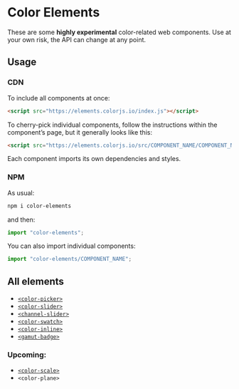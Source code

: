 # Color Elements

These are some **highly experimental** color-related web components.
Use at your own risk, the API can change at any point.

## Usage

### CDN

To include all components at once:

```html
<script src="https://elements.colorjs.io/index.js"></script>
```

To cherry-pick individual components, follow the instructions within the component’s page, but it generally looks like this:

```html
<script src="https://elements.colorjs.io/src/COMPONENT_NAME/COMPONENT_NAME.js"></script>
```

Each component imports its own dependencies and styles.

### NPM

As usual:

```bash
npm i color-elements
```

and then:

```js
import "color-elements";
```

You can also import individual components:

```js
import "color-elements/COMPONENT_NAME";
```

## All elements

- [`<color-picker>`](src/color-picker/)
- [`<color-slider>`](src/color-slider/)
- [`<channel-slider>`](src/channel-slider/)
- [`<color-swatch>`](src/color-swatch/)
- [`<color-inline>`](src/color-inline/)
- [`<gamut-badge>`](src/gamut-badge/)

### Upcoming:

- [`<color-scale>`](src/color-scale)
- `<color-plane>`